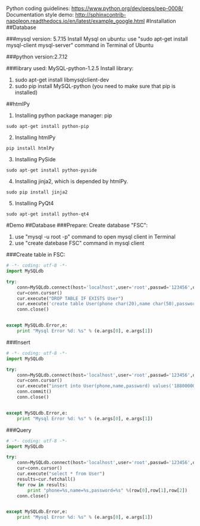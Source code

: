 #
Python coding guidelines: https://www.python.org/dev/peps/pep-0008/
Documentation style demo: http://sphinxcontrib-napoleon.readthedocs.io/en/latest/example_google.html
#Installation
##Database

###mysql version: 5.7.15
Install Mysql on ubuntu: 
  use "sudo apt-get install mysql-client mysql-server" command in Terminal of Ubuntu

###python version:2.7.12

###library used: MySQL-python-1.2.5
Install library: 
   1) sudo apt-get install libmysqlclient-dev
   2) sudo pip install MySQL-python  (you need to make sure that pip is installed)


##htmlPy

1) Installing python package manager: pip
```
sudo apt-get install python-pip
```

2) Installing htmlPy
```
pip install htmlPy
```

3) Installing PySide
```
sudo apt-get install python-pyside
```
4) Installing jinja2, which is depended by htmlPy.
```
sudo pip install jinja2
```

5) Installing PyQt4
```
sudo apt-get install python-qt4
```

#Demo
##Database
###Prepare:
Create database "FSC":
  1) use "mysql -u root -p" command to open mysql client in Terminal
  2) use "create datebase FSC" command in mysql client
  
###Create table in FSC:
```python
# -*- coding: utf-8 -*-
import MySQLdb

try:
    conn=MySQLdb.connect(host='localhost',user='root',passwd='123456',db='FSC',port=3306)
    cur=conn.cursor()
    cur.execute("DROP TABLE IF EXISTS User")
    cur.execute('create table User(phone char(20),name char(50),password char(50),PRIMARY KEY(phone)) CHARACTER SET = utf8')
    conn.close()


except MySQLdb.Error,e:
    print "Mysql Error %d: %s" % (e.args[0], e.args[1])
```

###Insert
```python
# -*- coding: utf-8 -*-
import MySQLdb

try:
    conn=MySQLdb.connect(host='localhost',user='root',passwd='123456',db='FSC',port=3306)
    cur=conn.cursor()
    cur.execute("insert into User(phone,name,password) values('18800000000','test','test')")
    conn.commit()
    conn.close()


except MySQLdb.Error,e:
    print "Mysql Error %d: %s" % (e.args[0], e.args[1])
```

###Query
```python
# -*- coding: utf-8 -*-
import MySQLdb

try:
    conn=MySQLdb.connect(host='localhost',user='root',passwd='123456',db='FSC',port=3306)
    cur=conn.cursor()
    cur.execute("select * from User")
    results=cur.fetchall()
    for row in results:
        print "phone=%s,name=%s,password=%s" %(row[0],row[1],row[2])
    conn.close()


except MySQLdb.Error,e:
    print "Mysql Error %d: %s" % (e.args[0], e.args[1])
```
